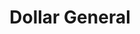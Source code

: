 ---
title: "Dollar General"
url: /fayetteville/dollar-general-huntsville-highway/
shop: variety store
---